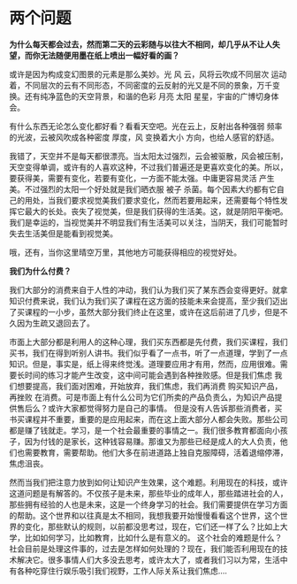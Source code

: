 # 两个问题

**为什么每天都会过去，然而第二天的云彩随与以往大不相同，却几乎从不让人失望，而你无法随便用墨在纸上喷出一幅好看的画？**

或许是因为构成变幻图景的元素是那么美妙。光 风 云，风将云吹成不同层次 运动着，不同层次的云有不同形态，不同密度的云反射的光又是不同的景象，万千变换。还有纯净蓝色的天空背景，和谐的色彩 月亮 太阳  星星，宇宙的广博切身体会。

有什么东西无论怎么变化都好看？看看天空吧。光在云上，反射出各种强弱 频率的光波，云被风吹成各种密度 厚度，风 变换着大小 方向，也给人感官的舒适。

我错了，天空并不是每天都很漂亮。当太阳太过强烈，云会被驱散，风会被压制，天空变得单调，或许有的人喜欢这种，不过我们普遍还是更喜欢变化的美。所以，要获得美，需要有变化，若要有变化，一方面不能太强。中庸更容易灵活 产生美。不过强烈的太阳一个好处就是我们晒衣服 被子 杀菌。每个因素大约都有它自己的用处，当我们要求视觉美我们要求变化，然而若要用起来，还需要每个特性发挥它最大的长处。丧失了视觉美，但是我们获得的生活美。这，就是阴阳平衡吧。我们是幸运的，当视觉美并不明显我们有生活美可以关注，当阴天，我们可能暂时失去生活美但是能看到视觉美。

哦，还有，当你这里晴空万里，其他地方可能获得相应的视觉好处。

**我们为什么付费？**

我们大部分的消费来自于人性的冲动，我们认为我们买了某东西会变得更好。就拿知识付费来说，我们认为我们买了课程在这方面的技能未来会提高，至少我们迈出了买课程的一小步，虽然大部分我们终止在这里，或许在这后前进了几步，但是不久因为生疏又退回去了。

市面上大部分都是利用人的这种心理，我们买东西都是先付费，我们买课程，我们买书，我们在得到听别人讲书。我们似乎看了一点书，听了一点道理，学到了一点知识。但是，事实是，纸上得来终觉浅。道理要应用才有用，然而，应用很难。需要长时间的练习才能产生改变，这中间可能会遇到各种挫败感。但是我们焦虑 我们想要提高，我们面对困难，开始放弃，我们焦虑，我们再消费 购买知识产品，再挫败 在消费。可是市面上有什么公司为它们所卖的产品负责么，为知识产品提供售后么？或许大家都觉得努力是自己的事情。
但是没有人告诉那些消费者，买书买课程并不重要，重要的是应用起来，而在这上面大部分人都会失败。那些公司都是赚了钱就走。学习，是一个社会最重要的事情之一。我们很多教育都面向小孩子，因为付钱的是家长，这种钱容易赚。那谁又为那些已经是成人的大人负责，他们也需要教育，需要帮助。他们大多在前进道路上独自克服障碍，活着退缩停滞，焦虑沮丧。

然而当我们把注意力放到如何让知识产生效果，这个难题。利用现在的科技，或许这道问题是有解答的。不仅孩子是未来，那些毕业的成年人，那些踏进社会的人，那些拥有经验的人也是未来，这是一个终身学习的社会。我们需要提供在学习方面的帮助。这个世界和以往真是太不相同，我想我要开始慢慢看看这个世界，这个世界的变化，那些默认的规则，以前都没思考过，现在，它们还一样了么？比如上大学，比如如何学习，比如教育，比如什么是有意义的。
这个社会的难题是什么？社会目前是处理这件事的，过去是怎样如何处理的？现在，我们能否利用现在的技术解决它。很多事情人们大多没去思考，或许太大了，或者我们习以为常，生活中有各种吃穿住行娱乐吸引我们视野，工作人际关系让我们焦虑….